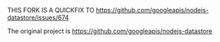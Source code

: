 THIS FORK IS A QUICKFIX TO https://github.com/googleapis/nodejs-datastore/issues/674

The original project is https://github.com/googleapis/nodejs-datastore
